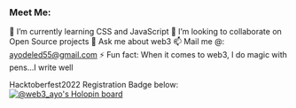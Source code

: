 ### Meet Me:


🌱 I’m currently learning CSS and JavaScript
 👯 I’m looking to collaborate on Open Source projects
 💬 Ask me about web3
 📫 Mail me @: ayodeled55@gmail.com
 ⚡ Fun fact: When it comes to web3, I do magic with pens...I write well

Hacktoberfest2022 Registration Badge below:
[![@web3_ayo's Holopin board](https://holopin.io/api/user/board?user=web3_ayo)](https://holopin.io/@web3_ayo)
